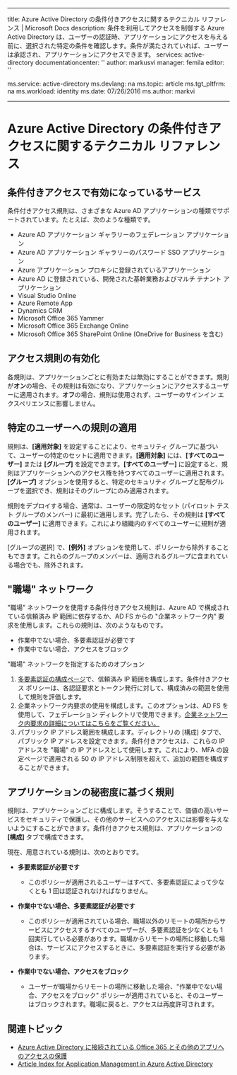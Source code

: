 
---
title: Azure Active Directory の条件付きアクセスに関するテクニカル リファレンス | Microsoft Docs
description: 条件を利用してアクセスを制御する Azure Active Directory は、ユーザーの認証時、アプリケーションにアクセスを与える前に、選択された特定の条件を確認します。条件が満たされていれば、ユーザーは承認され、アプリケーションにアクセスできます。
services: active-directory
documentationcenter: ''
author: markusvi
manager: femila
editor: ''

ms.service: active-directory
ms.devlang: na
ms.topic: article
ms.tgt_pltfrm: na
ms.workload: identity
ms.date: 07/26/2016
ms.author: markvi

---
# Azure Active Directory の条件付きアクセスに関するテクニカル リファレンス
## 条件付きアクセスで有効になっているサービス
条件付きアクセス規則は、さまざまな Azure AD アプリケーションの種類でサポートされています。たとえば、次のような種類です。

* Azure AD アプリケーション ギャラリーのフェデレーション アプリケーション
* Azure AD アプリケーション ギャラリーのパスワード SSO アプリケーション
* Azure アプリケーション プロキシに登録されているアプリケーション
* Azure AD に登録されている、開発された基幹業務およびマルチ テナント アプリケーション
* Visual Studio Online
* Azure Remote App
* Dynamics CRM
* Microsoft Office 365 Yammer
* Microsoft Office 365 Exchange Online
* Microsoft Office 365 SharePoint Online (OneDrive for Business を含む)

## アクセス規則の有効化
各規則は、アプリケーションごとに有効または無効にすることができます。規則が**オン**の場合、その規則は有効になり、アプリケーションにアクセスするユーザーに適用されます。**オフ**の場合、規則は使用されず、ユーザーのサインイン エクスペリエンスに影響しません。

## 特定のユーザーへの規則の適用
規則は、**[適用対象]** を設定することにより、セキュリティ グループに基づいて、ユーザーの特定のセットに適用できます。**[適用対象]** には、**[すべてのユーザー]** または **[グループ]** を設定できます。**[すべてのユーザー]** に設定すると、規則はアプリケーションへのアクセス権を持つすべてのユーザーに適用されます。**[グループ]** オプションを使用すると、特定のセキュリティ グループと配布グループを選択でき、規則はそのグループにのみ適用されます。

規則をデプロイする場合、通常は、ユーザーの限定的なセット (パイロット テスト グループのメンバー) に最初に適用します。完了したら、その規則は **[すべてのユーザー]** に適用できます。これにより組織内のすべてのユーザーに規則が適用されます。

[グループの選択] で、**[例外]** オプションを使用して、ポリシーから除外することもできます。これらのグループのメンバーは、適用されるグループに含まれている場合でも、除外されます。

## "職場" ネットワーク
"職場" ネットワークを使用する条件付きアクセス規則は、Azure AD で構成されている信頼済み IP 範囲に依存するか、AD FS からの "企業ネットワーク内" 要求を使用します。これらの規則は、次のようなものです。

* 作業中でない場合、多要素認証が必要です
* 作業中でない場合、アクセスをブロック

"職場" ネットワークを指定するためのオプション

1. [多要素認証の構成ページ](../multi-factor-authentication/multi-factor-authentication-whats-next.md)で、信頼済み IP 範囲を構成します。条件付きアクセス ポリシーは、各認証要求とトークン発行に対して、構成済みの範囲を使用して規則を評価します。
2. 企業ネットワーク内要求の使用を構成します。このオプションは、AD FS を使用して、フェデレーション ディレクトリで使用できます。[企業ネットワーク内要求の詳細についてはこちらをご覧ください。](../multi-factor-authentication/multi-factor-authentication-whats-next.md#trusted-ips)
3. パブリック IP アドレス範囲を構成します。ディレクトリの [構成] タブで、パブリック IP アドレスを設定できます。条件付きアクセスは、これらの IP アドレスを "職場" の IP アドレスとして使用します。これにより、MFA の設定ページで適用される 50 の IP アドレス制限を超えて、追加の範囲を構成することができます。

## アプリケーションの秘密度に基づく規則
規則は、アプリケーションごとに構成します。そうすることで、価値の高いサービスをセキュリティで保護し、その他のサービスへのアクセスには影響を与えないようにすることができます。条件付きアクセス規則は、アプリケーションの **[構成]** タブで構成できます。

現在、用意されている規則は、次のとおりです。

* **多要素認証が必要です**
  
  * このポリシーが適用されるユーザーはすべて、多要素認証によって少なくとも 1 回は認証されなければなりません。
* **作業中でない場合、多要素認証が必要です**
  
  * このポリシーが適用されている場合、職場以外のリモートの場所からサービスにアクセスするすべてのユーザーが、多要素認証を少なくとも 1 回実行している必要があります。職場からリモートの場所に移動した場合は、サービスにアクセスするときに、多要素認証を実行する必要があります。
* **作業中でない場合、アクセスをブロック**
  
  * ユーザーが職場からリモートの場所に移動した場合、"作業中でない場合、アクセスをブロック" ポリシーが適用されていると、そのユーザーはブロックされます。職場に戻ると、アクセスは再度許可されます。

## 関連トピック
* [Azure Active Directory に接続されている Office 365 とその他のアプリへのアクセスの保護](active-directory-conditional-access.md)
* [Article Index for Application Management in Azure Active Directory](active-directory-apps-index.md)

<!---HONumber=AcomDC_0727_2016-->